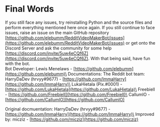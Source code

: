 # Final Words

If you still face any issues, try reinstalling Python and the source files and perform everything mentioned here once again. If you still continue to face issues, raise an issue on the main GitHub repository [https://github.com/elebumm/RedditVideoMakerBot/issues](https://github.com/elebumm/RedditVideoMakerBot/issues) or get onto the Discord Server and ask the community for some help [https://discord.com/invite/5uw4eCQf6Z](https://discord.com/invite/5uw4eCQf6Z). With that being said, have fun with the bot. \
Bot Developer: Lewis Menelaws - [https://github.com/elebumm](https://github.com/elebumm)\
Documentations: The Reddit bot team:\
HarryDaDev (hrvyy#9677) - [https://github.com/ImmaHarry](https://github.com/ImmaHarry)\
LukaHietala (Pix.#0001) - [https://github.com/LukaHietala](https://github.com/LukaHietala)\
Freebiell - [https://github.com/FreebieII](https://github.com/FreebieII)\
CallumIO - [https://github.com/CallumIO](https://github.com/CallumIO)

Original docmuentation:
HarryDaDev (hrvyy#9677) - [https://github.com/ImmaHarry](https://github.com/ImmaHarry)\
Improved by:
micziz - [https://github.com/micziz](https://github.com/micziz)

